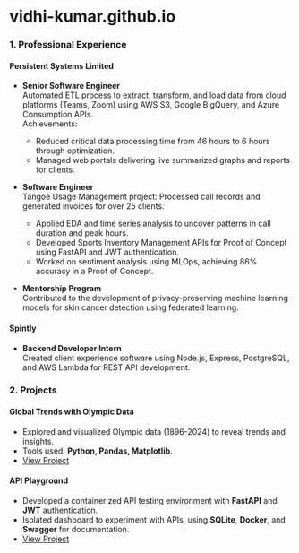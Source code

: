 # vidhi-kumar.github.io
### 1. Professional Experience

#### Persistent Systems Limited
- **Senior Software Engineer**  
  Automated ETL process to extract, transform, and load data from cloud platforms (Teams, Zoom) using AWS S3, Google BigQuery, and Azure Consumption APIs.  
  Achievements:
  - Reduced critical data processing time from 46 hours to 6 hours through optimization.
  - Managed web portals delivering live summarized graphs and reports for clients.

- **Software Engineer**  
  Tangoe Usage Management project: Processed call records and generated invoices for over 25 clients.  
  - Applied EDA and time series analysis to uncover patterns in call duration and peak hours.  
  - Developed Sports Inventory Management APIs for Proof of Concept using FastAPI and JWT authentication.  
  - Worked on sentiment analysis using MLOps, achieving 86% accuracy in a Proof of Concept.

- **Mentorship Program**  
  Contributed to the development of privacy-preserving machine learning models for skin cancer detection using federated learning.

#### Spintly
- **Backend Developer Intern**  
  Created client experience software using Node.js, Express, PostgreSQL, and AWS Lambda for REST API development.

### 2. Projects

#### Global Trends with Olympic Data
- Explored and visualized Olympic data (1896-2024) to reveal trends and insights.
- Tools used: **Python, Pandas, Matplotlib**.
- [View Project](https://github.com/vidhi-kumar/olympic-insights/blob/main/olympics-analysis.ipynb)

#### API Playground
- Developed a containerized API testing environment with **FastAPI** and **JWT** authentication.
- Isolated dashboard to experiment with APIs, using **SQLite**, **Docker**, and **Swagger** for documentation.
- [View Project](https://github.com/vidhi-kumar/playgroundAPI)
